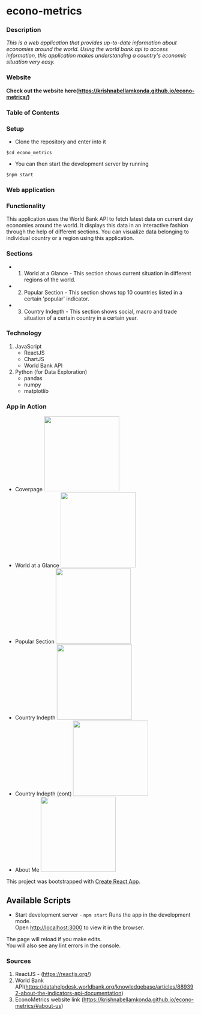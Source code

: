 # econo-metrics 

### Description 
*This is a web application that provides up-to-date information about economies around the world. Using the world bank api to access information, this application makes understanding a country's economic situation very easy.*

### Website 
**Check out the website here(https://krishnabellamkonda.github.io/econo-metrics/)**

### Table of Contents

### Setup
* Clone the repository and enter into it 
```
$cd econo_metrics
```
* You can then start the development server by running 
```
$npm start
```


### Web application 



### Functionality 
This application uses the World Bank API to fetch latest data on current day economies around the world. It displays this data in an interactive fashion through the help of different sections. You can visualize data belonging to individual country or a region using this application. 

### Sections
* 1) World at a Glance - This section shows current situation in different regions of the world. 
* 2) Popular Section - This section shows top 10 countries listed in a certain 'popular' indicator.
* 3) Country Indepth - This section shows social, macro and trade situation of a certain country in a certain year. 

### Technology 
1) JavaScript 
   - ReactJS 
   - ChartJS 
   - World Bank API 
2) Python (for Data Exploration)
   - pandas
   - numpy 
   - matplotlib 



### App in Action
* Coverpage
   <img src="./images/coverpage.jpeg" width="200px"><img/>
* World at a Glance
<img src="./images/world-at-a-glance.jpeg" width="200px"><img/>
* Popular Section
<img src="./images/popular-section.jpeg" width="200px"><img/>
* Country Indepth
<img src="./images/country-indepth.jpeg" width="200px"><img/>
* Country Indepth (cont)
<img src="./images/country-indepth-1.jpeg" width="200px"><img/>
* About Me
<img src="./images/country-indepth-2.jpeg" width="200px"><img/>



This project was bootstrapped with [Create React App](https://github.com/facebook/create-react-app).

## Available Scripts

* Start development server - `npm start` 
Runs the app in the development mode.\
Open [http://localhost:3000](http://localhost:3000) to view it in the browser.

The page will reload if you make edits.\
You will also see any lint errors in the console.

### Sources
1) ReactJS - (https://reactjs.org/)
2) World Bank API(https://datahelpdesk.worldbank.org/knowledgebase/articles/889392-about-the-indicators-api-documentation) 
3) EconoMetrics website link (https://krishnabellamkonda.github.io/econo-metrics/#about-us)

